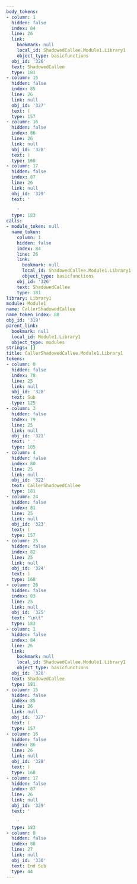 ```yaml
---
body_tokens:
- column: 1
  hidden: false
  index: 84
  line: 26
  link:
    bookmark: null
    local_id: ShadowedCallee.Module1.Library1
    object_type: basicfunctions
  obj_id: '326'
  text: ShadowedCallee
  type: 181
- column: 15
  hidden: false
  index: 85
  line: 26
  link: null
  obj_id: '327'
  text: (
  type: 157
- column: 16
  hidden: false
  index: 86
  line: 26
  link: null
  obj_id: '328'
  text: )
  type: 168
- column: 17
  hidden: false
  index: 87
  line: 26
  link: null
  obj_id: '329'
  text: '

    '
  type: 183
calls:
- module_token: null
  name_token:
    column: 1
    hidden: false
    index: 84
    line: 26
    link:
      bookmark: null
      local_id: ShadowedCallee.Module1.Library1
      object_type: basicfunctions
    obj_id: '326'
    text: ShadowedCallee
    type: 181
library: Library1
module: Module1
name: CallerShadowedCallee
name_token_index: 80
obj_id: '319'
parent_link:
  bookmark: null
  local_id: Module1.Library1
  object_type: modules
strings: []
title: CallerShadowedCallee.Module1.Library1
tokens:
- column: 0
  hidden: false
  index: 78
  line: 25
  link: null
  obj_id: '320'
  text: Sub
  type: 125
- column: 3
  hidden: false
  index: 79
  line: 25
  link: null
  obj_id: '321'
  text: ' '
  type: 185
- column: 4
  hidden: false
  index: 80
  line: 25
  link: null
  obj_id: '322'
  text: CallerShadowedCallee
  type: 181
- column: 24
  hidden: false
  index: 81
  line: 25
  link: null
  obj_id: '323'
  text: (
  type: 157
- column: 25
  hidden: false
  index: 82
  line: 25
  link: null
  obj_id: '324'
  text: )
  type: 168
- column: 26
  hidden: false
  index: 83
  line: 25
  link: null
  obj_id: '325'
  text: "\n\t"
  type: 183
- column: 1
  hidden: false
  index: 84
  line: 26
  link:
    bookmark: null
    local_id: ShadowedCallee.Module1.Library1
    object_type: basicfunctions
  obj_id: '326'
  text: ShadowedCallee
  type: 181
- column: 15
  hidden: false
  index: 85
  line: 26
  link: null
  obj_id: '327'
  text: (
  type: 157
- column: 16
  hidden: false
  index: 86
  line: 26
  link: null
  obj_id: '328'
  text: )
  type: 168
- column: 17
  hidden: false
  index: 87
  line: 26
  link: null
  obj_id: '329'
  text: '

    '
  type: 183
- column: 0
  hidden: false
  index: 88
  line: 27
  link: null
  obj_id: '330'
  text: End Sub
  type: 44
---
```

